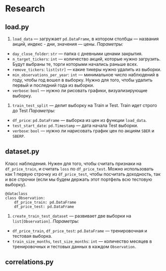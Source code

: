 # Research

## load.py

1. `load_data` — загружает `pd.DataFrame`, в котором столбцы — названия акций, индекс - дни, значения — цены.
_Параметры:_
- `day_close_folder`: `str` — папка с дневными ценами закрытия.
- `n_target_tickers`: `int` — количество акций, которые нужно загрузить. Будут выбраны те, торги которыми начались раньше всех.
- `remove_tickers`: `list[str]` — какие тикеры нужно удалить из выборки.
- `min_observations_per_year`: `int` — минимальное число наблюдений в году, чтобы год вошел в выборку. Нужно для того, чтобы удалить первый и последний года из выборки.
- `verbose`: `bool` — нужно ли рисовать графики, визуализирующие выборку.
1. `train_test_split` — делит выборку на Train и Test. Train идет строго до Test
_Параметры:_
- `df_price`: `pd.DataFrame` — выборка из цен из функции `load_data`.
- `test_start_date`: `pd.Timestamp` — дата начала Test выборки.
- `verbose`: `bool` — нужно ли нарисовать график цен по акциям `SBER` и `SBERP`.

## dataset.py

Класс наблюдения. Нужен для того, чтобы считать признаки на `df_price_train`, и считать `loss` по `df_price_test`. Можно использовать как 1 первую строчку из `df_price_test`, чтобы посчитать доходность, так и все строчки (если мы будем держать этот портфель всю тестовую выборку).

```
@dataclass
class Observation:
    df_price_train: pd.DataFrame
    df_price_test: pd.DataFrame
```


1. `create_train_test_dataset` — развивает две выборки на `list[Observation]`.
_Параметры:_
- `df_price_train`,  `df_price_test`: `pd.DataFrame` — тренировочная и тестовая выборка.
- `train_size_months`, `test_size_months`: `int` — количество месяцев в тренировочных и тестовых данных в каждом `Observation`.

## correlations.py


